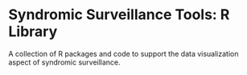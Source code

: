 # Syndromic Surveillance Tools: R Library
A collection of R packages and code to support the data visualization aspect of syndromic surveillance.
